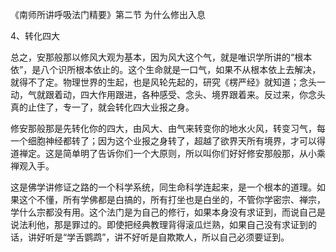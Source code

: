 
《南师所讲呼吸法门精要》第二节 为什么修出入息

4、转化四大

总之，安那般那以修风大观为基本，因为风大这个气，就是唯识学所讲的“根本依”，是八个识所根本依止的。这个生命就是一口气，如果不从根本依上去解决，就得不了定。物理世界的生起，也是风轮先起的，研究《楞严经》就知道；念头一动，气就跟着动，四大作用跟进，各种感受、念头、境界跟着来。反过来，你念头真的止住了，专一了，就会转化四大业报之身。

修安那般那是先转化你的四大，由风大、由气来转变你的地水火风，转变习气，每一个细胞神经都转了；因为这个业报之身转了，超越了欲界天所有境界，才可以得道禅定。这是简单明了告诉你们一个大原则，所以叫你们好好修安那般那，从小乘禅观入手。

这是佛学讲修证之路的一个科学系统，同生命科学连起来，是一个根本的道理。如果这个不懂，所有学佛都是白搞的，所有打坐也是白坐的，不管你学密宗、禅宗，学什么宗都没有用。这个法门是为自己的修行，如果本身没有求证到，而说自己是说法利他，那是罪过的。即使把经典教理背得滚瓜烂熟，如果自己没有求证到的话，讲好听是“学舌鹦鹉”，讲不好听是自欺欺人，所以自己必须要证到。